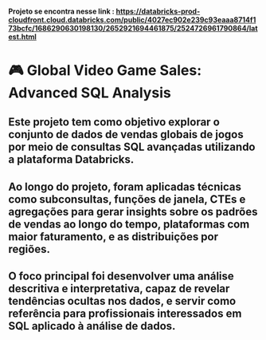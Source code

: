 #### Projeto se encontra nesse link : https://databricks-prod-cloudfront.cloud.databricks.com/public/4027ec902e239c93eaaa8714f173bcfc/1686290630198130/2652921694461875/2524726961790864/latest.html





# 🎮 Global Video Game Sales: Advanced SQL Analysis
## Este projeto tem como objetivo explorar o conjunto de dados de vendas globais de jogos por meio de consultas SQL avançadas utilizando a plataforma Databricks.

## Ao longo do projeto, foram aplicadas técnicas como subconsultas, funções de janela, CTEs e agregações para gerar insights sobre os padrões de vendas ao longo do tempo, plataformas com maior faturamento, e as distribuições por regiões.
## O foco principal foi desenvolver uma análise descritiva e interpretativa, capaz de revelar tendências ocultas nos dados, e servir como referência para profissionais interessados em SQL aplicado à análise de dados.





 




